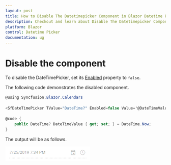 ```yaml
---
layout: post
title: How to Disable The Datetimepicker Component in Blazor Datetime Picker  Component | Syncfusion
description: Checkout and learn about Disable The Datetimepicker Component in Blazor Datetime Picker  component of Syncfusion, and more details.
platform: Blazor
control: Datetime Picker 
documentation: ug
---
```


# Disable the component

To disable the DateTimePicker, set its
[Enabled](https://help.syncfusion.com/cr/blazor/Syncfusion.Blazor~Syncfusion.Blazor.Calendars.SfDateTimePicker%601~Enabled.html)
property to `false`.

The following code demonstrates the disabled component.

```csharp
@using Syncfusion.Blazor.Calendars

<SfDateTimePicker TValue="DateTime?" Enabled=false Value='@DateTimeValue'></SfDateTimePicker>

@code {
    public DateTime? DateTimeValue { get; set; } = DateTime.Now;
}
```

The output will be as follows.

![DateTimePicker](../images/disabled.png)
